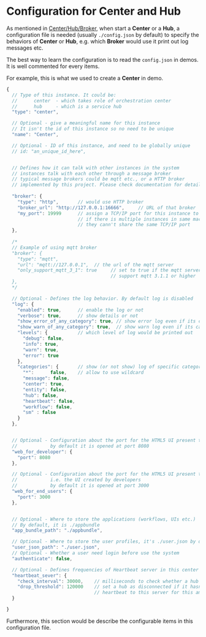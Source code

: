 # Configuration for Center and Hub 

As mentioned in [Center/Hub/Broker](#getstarted/advanced/basics/2-Center_Hub_Broker), when start a **Center** or a **Hub**, a configuration file is needed (usually `./config.json` by default) to specify the behaviors of **Center** or **Hub**, e.g. which **Broker** would use it print out log messages etc.

The best way to learn the configuration is to read the `config.json` in demos. It is well commented for every items.

For example, this is what we used to create a **Center** in demo.
```javascript
{
  // Type of this instance. It could be:
  //      center  - which takes role of orchestration center
  //      hub     - which is a service hub
  "type": "center",

  // Optional - give a meaningful name for this instance
  // It isn't the id of this instance so no need to be unique
  "name": "Center",

  // Optional - ID of this instance, and need to be globally unique
  // id: "an_unique_id_here",   


  // Defines how it can talk with other instances in the system
  // instances talk with each other through a message broker
  // typical message brokers could be mqtt etc., or a HTTP broker 
  // implemented by this project. Please check documentation for details
  
  "broker": {
    "type": "http",       // would use HTTP broker 
    "broker_url": "http://127.0.0.1:16666",     // URL of that broker
    "my_port": 19999      // assign a TCP/IP port for this instance to talk with broker
                          // if there is multiple instances in same machine
                          // they cann't share the same TCP/IP port
  },
  
  /* 
  // Example of using mqtt broker
  "broker": {
    "type": "mqtt",
    "url": "mqtt://127.0.0.1",  // the url of the mqtt server
    "only_support_mqtt_3_1": true     // set to true if the mqtt server doesn't
                                      // support mqtt 3.1.1 or higher
  },
  */

  // Optional - Defines the log behavior. By default log is disabled
  "log": {
    "enabled": true,      // enable the log or not
    "verbose": true,      // show details or not
    "show_error_of_any_category": true, // show error log even if its category is disabled
    "show_warn_of_any_category": true,  // show warn log even if its category is disabled
    "levels": {           // which level of log would be printed out
      "debug": false,
      "info": true,
      "warn": true,
      "error": true
    },
    "categories": {       // show (or not show) log of specific category
      "*":      false,    // allow to use wildcard
      "message": false,
      "center": true,
      "entity": false,
      "hub": false,
      "heartbeat": false,
      "workflow": false,
      "sm" : false
    }
  },


  // Optional - Configuration about the port for the HTML5 UI present to developers
  //            by default it is opened at port 8080
  "web_for_developer": {
    "port": 8080
  },

  // Optional - Configuration about the port for the HTML5 UI present to end users
  //            i.e. the UI created by developers
  //            by default it is opened at port 3000
  "web_for_end_users": {
    "port": 3000 
  },


  // Optional - Where to store the applications (workflows, UIs etc.)
  // By default, it is ./appbundle
  "app_bundle_path": "./appbundle",

  // Optional - Where to store the user profiles, it's ./user.json by default
  "user_json_path": "./user.json",
  // Optional - Whether a user need login before use the system
  "authenticate": false,

  // Optional - Defines frequencies of Heartbeat server in this center
  "heartbeat_sever": {
    "check_interval": 30000,    // milliseconds to check whether a hub is dropped or not
    "drop_threshold": 120000    // set a hub as disconnected if it hasn't send
                                // heartbeat to this server for this amount of milliseconds
  }

}
```

Furthermore, this section would be describe the configurable items in this configuration file.
